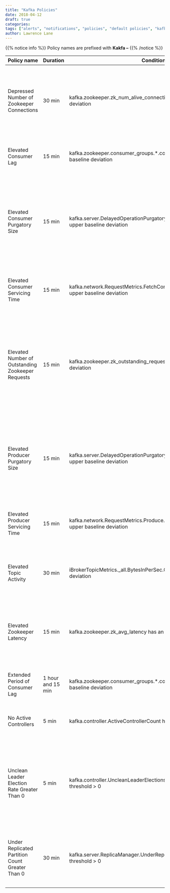 ```yaml
---
title: "Kafka Policies"
date: 2018-04-12
draft: true
categories:
tags: ["alerts", "notifications", "policies", "default policies", "kafka"]
author: Lawrence Lane
---
```


{{% notice info %}}
Policy names are prefixed with **Kakfa –**
{{% /notice %}}

| Policy name                                       | Duration          | Condition 1                                                                                | (and) Condition 2                                                            | Category | Description                                                                                                                                                 |
|---------------------------------------------------|-------------------|--------------------------------------------------------------------------------------------|------------------------------------------------------------------------------|----------|-------------------------------------------------------------------------------------------------------------------------------------------------------------|
| Depressed Number of Zookeeper Connections         | 30 min            | kafka.zookeeper.zk_num_alive_connections has a lower baseline deviation                    |                                                                              | WARNING  | The number of active connections to Zookeeper has been lower than expected for at least the past 30 minutes.                                                |
| Elevated Consumer Lag                             | 15 min            | kafka.zookeeper.consumer_groups.*.comsuler_lag has an upper baseline deviation             |                                                                              | WARNING  | Consumer lag has been higher than expected for at least 15 minutes.                                                                                         |
| Elevated Consumer Purgatory Size                  | 15 min            | kafka.server.DelayedOperationPurgatory.Fetch.PurgatorySize hasan upper baseline deviation  |                                                                              | WARNING  | The purgatory size for consumer fetch requests is higher than expected. This may be causing increases in consumer request latency.                          |
| Elevated Consumer Servicing Time                  | 15 min            | kafka.network.RequestMetrics.FetchConsumer.TotalTimeMs.Meanhasan upper baseline deviation  |                                                                              | WARNING  | The broker is taking longer than usual to service consumer requests.                                                                                        |
| Elevated Number of Outstanding Zookeeper Requests | 15 min            | kafka.zookeeper.zk_outstanding_requests has an upper baseline deviation                    |                                                                              | WARNING  | The number of outstanding Zookeeper requests has been higher than expected for at least the past 15 minutes. This could be resulting in performance issues. |
| Elevated Producer Purgatory Size                  | 15 min            | kafka.server.DelayedOperationPurgatory.Produce.PurgatorySizehasan upper baseline deviation |                                                                              | WARNING  | The purgatory size for producer requests is higher than expected. This may be causing increases in producer request latency.                                |
| Elevated Producer Servicing Time                  | 15 min            | kafka.network.RequestMetrics.Produce.TotalTimeMs.Mean has an upper baseline deviation      |                                                                              | WARNING  | The broker is taking longer than usual to service producer requests.                                                                                        |
| Elevated Topic Activity                           | 30 min            | iBrokerTopicMetrics._all.BytesInPerSec.Count has an upper baseline deviation               | BrokerTopicMetrics._all.BytesOutPerSec.Count has an upper baseline deviation | WARNING  | Topic activity has been higher than expected for at least the past 30 minutes.                                                                              |
| Elevated Zookeeper Latency                        | 15 min            | kafka.zookeeper.zk_avg_latency has an upper baseline deviation                             |                                                                              | WARNING  | The average latency for Zookeeper requests has been higher than expected for at least the past 15 minutes.                                                  |
| Extended Period of Consumer Lag                   | 1 hour and 15 min | kafka.zookeeper.consumer_groups.*.consumer_lag has an upper baseline deviation             |                                                                              | CRITICAL | Consumer lag has been higher than expected for over an hour.                                                                                                |
| No Active Controllers                             | 5 min             | kafka.controller.ActiveControllerCount has a static threshold < 1                          |                                                                              | CRITICAL | There are no active controllers in the Kafka cluster.                                                                                                       |
| Unclean Leader Election Rate Greater Than 0       | 5 min             | kafka.controller.UncleanLeaderElectionsPerSec.Count has a static threshold > 0             |                                                                              | CRITICAL | An out-of-sync replica was chosen as leader because none of the available replicas were in sync. Some data loss has occurred as a result.                   |
| Under Replicated Partition Count Greater Than 0   | 30 min            | kafka.server.ReplicaManager.UnderReplicatedPartitions has a static threshold > 0           |                                                                              | CRITICAL | The number of partitions which are under-replicated has been greater than 0 for at least 30 minutes.                                                        |
